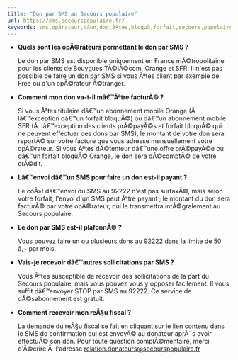 ```yaml
---
title: "Don par SMS au Secours populaire"
url: https://sms.secourspopulaire.fr/
keywords: sms,opãrateur,dâun,don,ãªtes,bloquã,forfait,secours,populaire,92222,orange,faire
---
```

-   ****Quels sont les opÃ©rateurs permettant le don par SMS ?****

    Le don par SMS est disponible uniquement en France mÃ©tropolitaine pour les clients de Bouygues TÃ©lÃ©com, Orange et SFR. Il n\'est pas possible de faire un don par SMS si vous Ãªtes client par exemple de Free ou d\'un opÃ©rateur Ã©tranger.

-   ****Comment mon don va-t-il mâ€™Ãªtre facturÃ© ?****

    Si vous Ãªtes titulaire dâ€™un abonnement mobile Orange (Ã  lâ€™exception dâ€™un forfait bloquÃ©) ou dâ€™un abonnement mobile SFR (Ã  lâ€™exception des clients prÃ©payÃ©s et forfait bloquÃ© qui ne peuvent effectuer des dons par SMS), le montant de votre don sera reportÃ© sur votre facture que vous adresse mensuellement votre opÃ©rateur. Si vous Ãªtes dÃ©tenteur dâ€™une offre prÃ©payÃ©e ou dâ€™un forfait bloquÃ© Orange, le don sera dÃ©comptÃ© de votre crÃ©dit.

-   ****Lâ€™envoi dâ€™un SMS pour faire un don est-il payant ?****

    Le coÃ»t dâ€™envoi du SMS au 92222 n\'est pas surtaxÃ©, mais selon votre forfait, l\'envoi d\'un SMS peut Ãªtre payant ; le montant du don sera facturÃ© par votre opÃ©rateur, qui le transmettra intÃ©gralement au Secours populaire.

-   ****Le don par SMS est-il plafonnÃ© ?****

    Vous pouvez faire un ou plusieurs dons au 92222 dans la limite de 50 â‚¬ par mois.

-   ****Vais-je recevoir dâ€™autres sollicitations par SMS ?****

    Vous Ãªtes susceptible de recevoir des sollicitations de la part du Secours populaire, mais vous pouvez vous y opposer facilement. Il vous suffit dâ€™envoyer STOP par SMS au 92222. Ce service de dÃ©sabonnement est gratuit.

-   ****Comment recevoir mon reÃ§u fiscal ?****

    La demande du reÃ§u fiscal se fait en cliquant sur le lien contenu dans le SMS de confirmation qui est envoyÃ© au donateur aprÃ¨s avoir effectuÃ© son don. Pour toute question complÃ©mentaire, merci d\'Ã©crire Ã  l\'adresse <relation.donateurs@secourspopulaire.fr>
